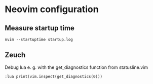 # Neovim configuration

## Measure startup time

    nvim --startuptime startup.log

## Zeuch

Debug lua e. g. with the get_diagnostics function from statusline.vim

    :lua print(vim.inspect(get_diagnostics(0)))
